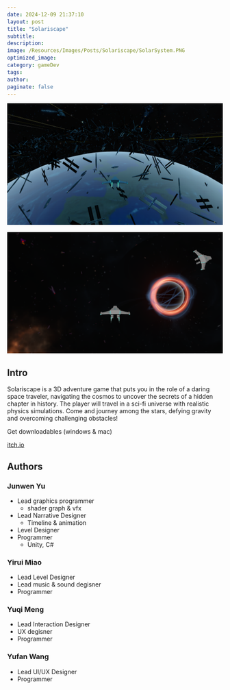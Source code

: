 ```yaml
---
date: 2024-12-09 21:37:10
layout: post
title: "Solariscape"
subtitle:
description:
image: /Resources/Images/Posts/Solariscape/SolarSystem.PNG
optimized_image:
category: gameDev
tags:
author:
paginate: false
---
```


![Comparison](/Resources/Images/Posts/Solariscape/RealEarth.png)

![Comparison](/Resources/Images/Posts/Solariscape/RealSun.png)

## Intro

Solariscape is a 3D adventure game that puts you in the role of a daring space traveler, navigating the cosmos to uncover the secrets of a hidden chapter in history. The player will travel in a sci-fi universe with realistic physics simulations. Come and journey among the stars, defying gravity and overcoming challenging obstacles!

Get downloadables (windows & mac)

[itch.io](https://anemocider.itch.io/solariscape)

## Authors

### Junwen Yu

- Lead graphics programmer
    - shader graph & vfx
- Lead Narrative Designer
    - Timeline & animation
- Level Designer
- Programmer
    - Unity, C#

### Yirui Miao

- Lead Level Designer
- Lead music & sound degisner
- Programmer

### Yuqi Meng

- Lead Interaction Designer
- UX degisner
- Programmer

### Yufan Wang

- Lead UI/UX Designer
- Programmer